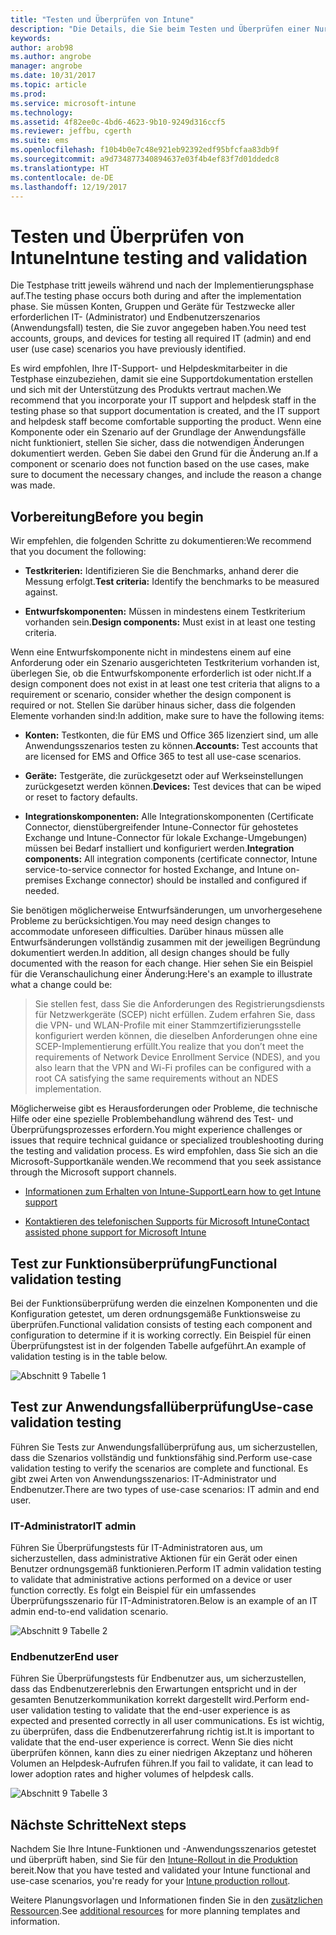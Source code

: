 ```yaml
---
title: "Testen und Überprüfen von Intune"
description: "Die Details, die Sie beim Testen und Überprüfen einer Nur-Cloud-Lösung in Ihrer Umgebung bedenken sollten."
keywords: 
author: arob98
ms.author: angrobe
manager: angrobe
ms.date: 10/31/2017
ms.topic: article
ms.prod: 
ms.service: microsoft-intune
ms.technology: 
ms.assetid: 4f82ee0c-4bd6-4623-9b10-9249d316ccf5
ms.reviewer: jeffbu, cgerth
ms.suite: ems
ms.openlocfilehash: f10b4b0e7c48e921eb92392edf95bfcfaa83db9f
ms.sourcegitcommit: a9d734877340894637e03f4b4ef83f7d01ddedc8
ms.translationtype: HT
ms.contentlocale: de-DE
ms.lasthandoff: 12/19/2017
---
```

# <a name="intune-testing-and-validation"></a><span data-ttu-id="28ba2-103">Testen und Überprüfen von Intune</span><span class="sxs-lookup"><span data-stu-id="28ba2-103">Intune testing and validation</span></span>

<span data-ttu-id="28ba2-104">Die Testphase tritt jeweils während und nach der Implementierungsphase auf.</span><span class="sxs-lookup"><span data-stu-id="28ba2-104">The testing phase occurs both during and after the implementation phase.</span></span> <span data-ttu-id="28ba2-105">Sie müssen Konten, Gruppen und Geräte für Testzwecke aller erforderlichen IT- (Administrator) und Endbenutzerszenarios (Anwendungsfall) testen, die Sie zuvor angegeben haben.</span><span class="sxs-lookup"><span data-stu-id="28ba2-105">You need test accounts, groups, and devices for testing all required IT (admin) and end user (use case) scenarios you have previously identified.</span></span>

<span data-ttu-id="28ba2-106">Es wird empfohlen, Ihre IT-Support- und Helpdeskmitarbeiter in die Testphase einzubeziehen, damit sie eine Supportdokumentation erstellen und sich mit der Unterstützung des Produkts vertraut machen.</span><span class="sxs-lookup"><span data-stu-id="28ba2-106">We recommend that you incorporate your IT support and helpdesk staff in the testing phase so that support documentation is created, and the IT support and helpdesk staff become comfortable supporting the product.</span></span> <span data-ttu-id="28ba2-107">Wenn eine Komponente oder ein Szenario auf der Grundlage der Anwendungsfälle nicht funktioniert, stellen Sie sicher, dass die notwendigen Änderungen dokumentiert werden. Geben Sie dabei den Grund für die Änderung an.</span><span class="sxs-lookup"><span data-stu-id="28ba2-107">If a component or scenario does not function based on the use cases, make sure to document the necessary changes, and include the reason a change was made.</span></span>

## <a name="before-you-begin"></a><span data-ttu-id="28ba2-108">Vorbereitung</span><span class="sxs-lookup"><span data-stu-id="28ba2-108">Before you begin</span></span>

<span data-ttu-id="28ba2-109">Wir empfehlen, die folgenden Schritte zu dokumentieren:</span><span class="sxs-lookup"><span data-stu-id="28ba2-109">We recommend that you document the following:</span></span>

-   <span data-ttu-id="28ba2-110">**Testkriterien:** Identifizieren Sie die Benchmarks, anhand derer die Messung erfolgt.</span><span class="sxs-lookup"><span data-stu-id="28ba2-110">**Test criteria:** Identify the benchmarks to be measured against.</span></span>

-   <span data-ttu-id="28ba2-111">**Entwurfskomponenten:** Müssen in mindestens einem Testkriterium vorhanden sein.</span><span class="sxs-lookup"><span data-stu-id="28ba2-111">**Design components:** Must exist in at least one testing criteria.</span></span>

<span data-ttu-id="28ba2-112">Wenn eine Entwurfskomponente nicht in mindestens einem auf eine Anforderung oder ein Szenario ausgerichteten Testkriterium vorhanden ist, überlegen Sie, ob die Entwurfskomponente erforderlich ist oder nicht.</span><span class="sxs-lookup"><span data-stu-id="28ba2-112">If a design component does not exist in at least one test criteria that aligns to a requirement or scenario, consider whether the design component is required or not.</span></span> <span data-ttu-id="28ba2-113">Stellen Sie darüber hinaus sicher, dass die folgenden Elemente vorhanden sind:</span><span class="sxs-lookup"><span data-stu-id="28ba2-113">In addition, make sure to have the following items:</span></span>

-   <span data-ttu-id="28ba2-114">**Konten:** Testkonten, die für EMS und Office 365 lizenziert sind, um alle Anwendungsszenarios testen zu können.</span><span class="sxs-lookup"><span data-stu-id="28ba2-114">**Accounts:** Test accounts that are licensed for EMS and Office 365 to test all use-case scenarios.</span></span>

-   <span data-ttu-id="28ba2-115">**Geräte:** Testgeräte, die zurückgesetzt oder auf Werkseinstellungen zurückgesetzt werden können.</span><span class="sxs-lookup"><span data-stu-id="28ba2-115">**Devices:** Test devices that can be wiped or reset to factory defaults.</span></span>

-   <span data-ttu-id="28ba2-116">**Integrationskomponenten:** Alle Integrationskomponenten (Certificate Connector, dienstübergreifender Intune-Connector für gehostetes Exchange und Intune-Connector für lokale Exchange-Umgebungen) müssen bei Bedarf installiert und konfiguriert werden.</span><span class="sxs-lookup"><span data-stu-id="28ba2-116">**Integration components:** All integration components (certificate connector, Intune service-to-service connector for hosted Exchange, and Intune on-premises Exchange connector) should be installed and configured if needed.</span></span>

<span data-ttu-id="28ba2-117">Sie benötigen möglicherweise Entwurfsänderungen, um unvorhergesehene Probleme zu berücksichtigen.</span><span class="sxs-lookup"><span data-stu-id="28ba2-117">You may need design changes to accommodate unforeseen difficulties.</span></span> <span data-ttu-id="28ba2-118">Darüber hinaus müssen alle Entwurfsänderungen vollständig zusammen mit der jeweiligen Begründung dokumentiert werden.</span><span class="sxs-lookup"><span data-stu-id="28ba2-118">In addition, all design changes should be fully documented with the reason for each change.</span></span> <span data-ttu-id="28ba2-119">Hier sehen Sie ein Beispiel für die Veranschaulichung einer Änderung:</span><span class="sxs-lookup"><span data-stu-id="28ba2-119">Here's an example to illustrate what a change could be:</span></span>

<blockquote><span data-ttu-id="28ba2-120">Sie stellen fest, dass Sie die Anforderungen des Registrierungsdiensts für Netzwerkgeräte (SCEP) nicht erfüllen. Zudem erfahren Sie, dass die VPN- und WLAN-Profile mit einer Stammzertifizierungsstelle konfiguriert werden können, die dieselben Anforderungen ohne eine SCEP-Implementierung erfüllt.</span><span class="sxs-lookup"><span data-stu-id="28ba2-120">You realize that you don’t meet the requirements of Network Device Enrollment Service (NDES), and you also learn that the VPN and Wi-Fi profiles can be configured with a root CA satisfying the same requirements without an NDES implementation.</span></span></blockquote>

<span data-ttu-id="28ba2-121">Möglicherweise gibt es Herausforderungen oder Probleme, die technische Hilfe oder eine spezielle Problembehandlung während des Test- und Überprüfungsprozesses erfordern.</span><span class="sxs-lookup"><span data-stu-id="28ba2-121">You might experience challenges or issues that require technical guidance or specialized troubleshooting during the testing and validation process.</span></span> <span data-ttu-id="28ba2-122">Es wird empfohlen, dass Sie sich an die Microsoft-Supportkanäle wenden.</span><span class="sxs-lookup"><span data-stu-id="28ba2-122">We recommend that you seek assistance through the Microsoft support channels.</span></span>

-   [<span data-ttu-id="28ba2-123">Informationen zum Erhalten von Intune-Support</span><span class="sxs-lookup"><span data-stu-id="28ba2-123">Learn how to get Intune support</span></span>](get-support.md)

-   [<span data-ttu-id="28ba2-124">Kontaktieren des telefonischen Supports für Microsoft Intune</span><span class="sxs-lookup"><span data-stu-id="28ba2-124">Contact assisted phone support for Microsoft Intune</span></span>](/intune-classic/troubleshoot/contact-assisted-phone-support-for-microsoft-intune)

## <a name="functional-validation-testing"></a><span data-ttu-id="28ba2-125">Test zur Funktionsüberprüfung</span><span class="sxs-lookup"><span data-stu-id="28ba2-125">Functional validation testing</span></span>

<span data-ttu-id="28ba2-126">Bei der Funktionsüberprüfung werden die einzelnen Komponenten und die Konfiguration getestet, um deren ordnungsgemäße Funktionsweise zu überprüfen.</span><span class="sxs-lookup"><span data-stu-id="28ba2-126">Functional validation consists of testing each component and configuration to determine if it is working correctly.</span></span> <span data-ttu-id="28ba2-127">Ein Beispiel für einen Überprüfungstest ist in der folgenden Tabelle aufgeführt.</span><span class="sxs-lookup"><span data-stu-id="28ba2-127">An example of validation testing is in the table below.</span></span>

![Abschnitt 9 Tabelle 1](./media/section-9-image-1-table.PNG)

## <a name="use-case-validation-testing"></a><span data-ttu-id="28ba2-129">Test zur Anwendungsfallüberprüfung</span><span class="sxs-lookup"><span data-stu-id="28ba2-129">Use-case validation testing</span></span>

<span data-ttu-id="28ba2-130">Führen Sie Tests zur Anwendungsfallüberprüfung aus, um sicherzustellen, dass die Szenarios vollständig und funktionsfähig sind.</span><span class="sxs-lookup"><span data-stu-id="28ba2-130">Perform use-case validation testing to verify the scenarios are complete and functional.</span></span> <span data-ttu-id="28ba2-131">Es gibt zwei Arten von Anwendungsszenarios: IT-Administrator und Endbenutzer.</span><span class="sxs-lookup"><span data-stu-id="28ba2-131">There are two types of use-case scenarios: IT admin and end user.</span></span>

### <a name="it-admin"></a><span data-ttu-id="28ba2-132">IT-Administrator</span><span class="sxs-lookup"><span data-stu-id="28ba2-132">IT admin</span></span>

<span data-ttu-id="28ba2-133">Führen Sie Überprüfungstests für IT-Administratoren aus, um sicherzustellen, dass administrative Aktionen für ein Gerät oder einen Benutzer ordnungsgemäß funktionieren.</span><span class="sxs-lookup"><span data-stu-id="28ba2-133">Perform IT admin validation testing to validate that administrative actions performed on a device or user function correctly.</span></span> <span data-ttu-id="28ba2-134">Es folgt ein Beispiel für ein umfassendes Überprüfungsszenario für IT-Administratoren.</span><span class="sxs-lookup"><span data-stu-id="28ba2-134">Below is an example of an IT admin end-to-end validation scenario.</span></span>

![Abschnitt 9 Tabelle 2](./media/section-9-image-2-table.PNG)

### <a name="end-user"></a><span data-ttu-id="28ba2-136">Endbenutzer</span><span class="sxs-lookup"><span data-stu-id="28ba2-136">End user</span></span>

<span data-ttu-id="28ba2-137">Führen Sie Überprüfungstests für Endbenutzer aus, um sicherzustellen, dass das Endbenutzererlebnis den Erwartungen entspricht und in der gesamten Benutzerkommunikation korrekt dargestellt wird.</span><span class="sxs-lookup"><span data-stu-id="28ba2-137">Perform end-user validation testing to validate that the end-user experience is as expected and presented correctly in all user communications.</span></span> <span data-ttu-id="28ba2-138">Es ist wichtig, zu überprüfen, dass die Endbenutzererfahrung richtig ist.</span><span class="sxs-lookup"><span data-stu-id="28ba2-138">It is important to validate that the end-user experience is correct.</span></span> <span data-ttu-id="28ba2-139">Wenn Sie dies nicht überprüfen können, kann dies zu einer niedrigen Akzeptanz und höheren Volumen an Helpdesk-Aufrufen führen.</span><span class="sxs-lookup"><span data-stu-id="28ba2-139">If you fail to validate, it can lead to lower adoption rates and higher volumes of helpdesk calls.</span></span>

![Abschnitt 9 Tabelle 3](./media/section-9-image-3-table.PNG)

## <a name="next-steps"></a><span data-ttu-id="28ba2-141">Nächste Schritte</span><span class="sxs-lookup"><span data-stu-id="28ba2-141">Next steps</span></span>

<span data-ttu-id="28ba2-142">Nachdem Sie Ihre Intune-Funktionen und -Anwendungsszenarios getestet und überprüft haben, sind Sie für den [Intune-Rollout in die Produktion](planning-guide-rollout-plan.md) bereit.</span><span class="sxs-lookup"><span data-stu-id="28ba2-142">Now that you have tested and validated your Intune functional and use-case scenarios, you're ready for your [Intune production rollout](planning-guide-rollout-plan.md).</span></span>

<span data-ttu-id="28ba2-143">Weitere Planungsvorlagen und Informationen finden Sie in den [zusätzlichen Ressourcen](planning-guide-resources.md).</span><span class="sxs-lookup"><span data-stu-id="28ba2-143">See [additional resources](planning-guide-resources.md) for more planning templates and information.</span></span>
